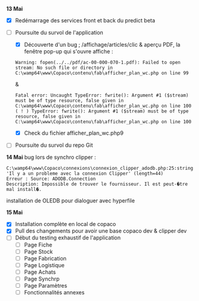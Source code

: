 **13 Mai**
- [x] Redémarrage des services front et back du predict beta
- [ ] Poursuite du survol de l'application 
    - [x] Découverte d'un bug ; /affichage/articles/clic & aperçu PDF, la fenêtre pop-up qui s'ouvre affiche : 
    ```
    Warning: fopen(../../pdf/ac-00-000-070-1.pdf): Failed to open stream: No such file or directory in C:\wamp64\www\Copaco\contenu\fab\afficher_plan_wc.php on line 99
    ```
    &
    ```
    Fatal error: Uncaught TypeError: fwrite(): Argument #1 ($stream) must be of type resource, false given in C:\wamp64\www\Copaco\contenu\fab\afficher_plan_wc.php on line 100
    ( ! ) TypeError: fwrite(): Argument #1 ($stream) must be of type resource, false given in C:\wamp64\www\Copaco\contenu\fab\afficher_plan_wc.php on line 100
    ```
    - [x] Check du fichier afficher_plan_wc.php9
- [ ] Poursuite du survol du repo Git


**14 Mai**
bug lors de synchro clipper : 
```
C:\wamp64\www\Copaco\connexions\connexion_clipper_adodb.php:25:string 'Il y a un probleme avec la connexion Clipper' (length=44)
Erreur : Source: ADODB.Connection
Description: Impossible de trouver le fournisseur. Il est peut-�tre mal install�.
```
installation de OLEDB pour dialoguer avec hyperfile

**15 Mai**
- [x] Installation complète en local de copaco
- [x] Pull des changements pour avoir une base copaco dev & clipper dev
- [ ] Début du testing exhaustif de l'application
    - [ ] Page Fiche
    - [ ] Page Stock
    - [ ] Page Fabrication
    - [ ] Page Logistique
    - [ ] Page Achats
    - [ ] Page Synchrp
    - [ ] Page Paramètres
    - [ ] Fonctionnalités annexes